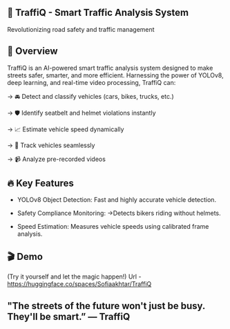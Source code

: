 ## 🚦 TraffiQ - Smart Traffic Analysis System
Revolutionizing road safety and traffic management

## 🌟 Overview
TraffiQ is an AI-powered smart traffic analysis system designed to make streets safer, smarter, and more efficient.
Harnessing the power of YOLOv8, deep learning, and real-time video processing, TraffiQ can:

-> 🚘 Detect and classify vehicles (cars, bikes, trucks, etc.)

-> 🛡️ Identify seatbelt and helmet violations instantly

-> 📈 Estimate vehicle speed dynamically

-> 🎯 Track vehicles seamlessly

-> 📹 Analyze pre-recorded videos

## 🔥 Key Features
* YOLOv8 Object Detection: Fast and highly accurate vehicle detection.

* Safety Compliance Monitoring:
  ->Detects bikers riding without helmets.
  
* Speed Estimation: Measures vehicle speeds using calibrated frame analysis.

## 🎬 Demo
(Try it yourself and let the magic happen!)
Url - https://huggingface.co/spaces/Sofiaakhtar/TraffiQ

## "The streets of the future won't just be busy. They'll be smart.” — TraffiQ

